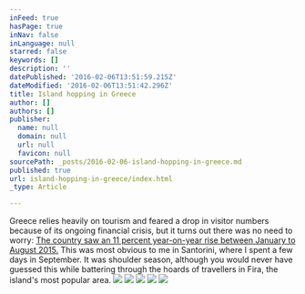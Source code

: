 ```yaml
---
inFeed: true
hasPage: true
inNav: false
inLanguage: null
starred: false
keywords: []
description: ''
datePublished: '2016-02-06T13:51:59.215Z'
dateModified: '2016-02-06T13:51:42.296Z'
title: Island hopping in Greece
author: []
authors: []
publisher:
  name: null
  domain: null
  url: null
  favicon: null
sourcePath: _posts/2016-02-06-island-hopping-in-greece.md
published: true
url: island-hopping-in-greece/index.html
_type: Article

---
```

Greece relies heavily on tourism and feared a drop in visitor numbers because of its ongoing financial crisis, but it turns out there was no need to worry: [The country saw an 11 percent year-on-year rise between January to August 2015\.][0] This was most obvious to me in Santorini, where I spent a few days in September. It was shoulder season, although you would never have guessed this while battering through the hoards of travellers in Fira, the island's most popular area. ![](https://the-grid-user-content.s3-us-west-2.amazonaws.com/35dcb28a-4e2b-4a8e-8938-0fc2a0df4031.jpg)
![](https://the-grid-user-content.s3-us-west-2.amazonaws.com/48951bdb-1377-4c5e-8e78-9bc61b89ef02.jpg)
![](https://the-grid-user-content.s3-us-west-2.amazonaws.com/80ccf8af-0416-4dbc-bff3-9ee633947777.jpg)
![](https://the-grid-user-content.s3-us-west-2.amazonaws.com/c763a526-1300-446a-b55d-528ef40f2c31.JPG)
![](https://the-grid-user-content.s3-us-west-2.amazonaws.com/afefec5a-3920-4f49-8b9b-3bdfdecc48fd.jpg)

[0]: http://www.telegraph.co.uk/travel/destinations/europe/greece/11975528/What-crisis-Greece-expects-record-visitor-numbers-in-2016.html